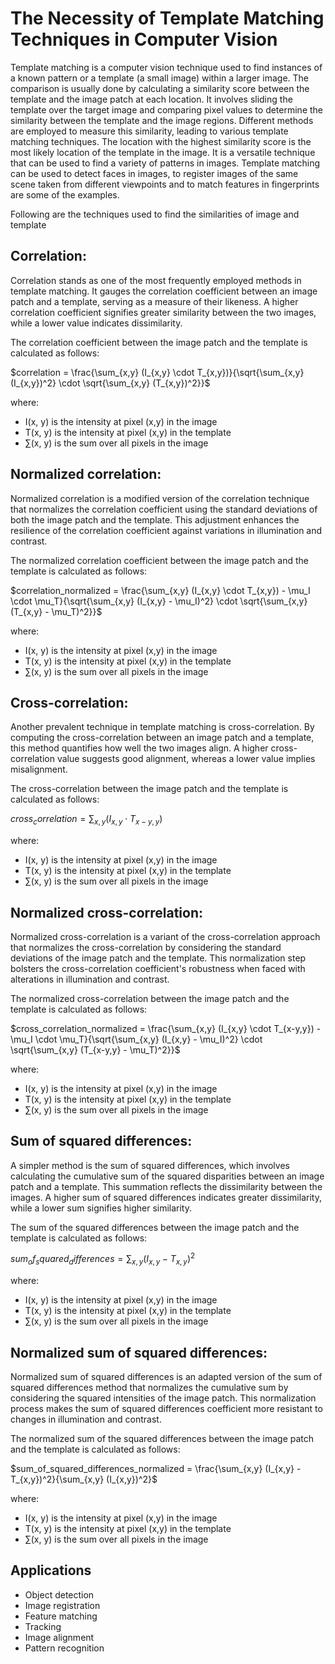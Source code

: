 # The Necessity of Template Matching Techniques in Computer Vision

Template matching is a computer vision technique used to find instances of a known pattern or a template (a small image) within a larger image. The comparison is usually done by calculating a similarity score between the template and the image patch at each location. It involves sliding the template over the target image and comparing pixel values to determine the similarity between the template and the image regions. Different methods are employed to measure this similarity, leading to various template matching techniques. The location with the highest similarity score is the most likely location of the template in the image. It is a versatile technique that can be used to find a variety of patterns in images. Template matching can be used to detect faces in images, to register images of the same scene taken from different viewpoints and to match features in fingerprints are some of the examples.

Following are the techniques used to find the similarities of image and template

## Correlation:

Correlation stands as one of the most frequently employed methods in template matching. It gauges the correlation coefficient between an image patch and a template, serving as a measure of their likeness. A higher correlation coefficient signifies greater similarity between the two images, while a lower value indicates dissimilarity.

The correlation coefficient between the image patch and the template is calculated as follows:


 $correlation = \frac{\sum_{x,y} (I_{x,y} \cdot T_{x,y})}{\sqrt{\sum_{x,y} (I_{x,y})^2} \cdot \sqrt{\sum_{x,y} (T_{x,y})^2}}$
 
where:
  - I(x, y) is the intensity at pixel (x,y) in the image
  - T(x, y) is the intensity at pixel (x,y) in the template
  - ∑(x, y) is the sum over all pixels in the image

## Normalized correlation:

Normalized correlation is a modified version of the correlation technique that normalizes the correlation coefficient using the standard deviations of both the image patch and the template. This adjustment enhances the resilience of the correlation coefficient against variations in illumination and contrast.

The normalized correlation coefficient between the image patch and the template is calculated as follows:


$correlation_normalized = \frac{\sum_{x,y} (I_{x,y} \cdot T_{x,y}) - \mu_I \cdot \mu_T}{\sqrt{\sum_{x,y} (I_{x,y} - \mu_I)^2} \cdot \sqrt{\sum_{x,y} (T_{x,y} - \mu_T)^2}}$

where:
  - I(x, y) is the intensity at pixel (x,y) in the image
  - T(x, y) is the intensity at pixel (x,y) in the template
  - ∑(x, y) is the sum over all pixels in the image


## Cross-correlation:

Another prevalent technique in template matching is cross-correlation. By computing the cross-correlation between an image patch and a template, this method quantifies how well the two images align. A higher cross-correlation value suggests good alignment, whereas a lower value implies misalignment.

The cross-correlation between the image patch and the template is calculated as follows:



 $cross_correlation = \sum_{x,y} (I_{x,y} \cdot T_{x-y,y})$

where:
  - I(x, y) is the intensity at pixel (x,y) in the image
  - T(x, y) is the intensity at pixel (x,y) in the template
  - ∑(x, y) is the sum over all pixels in the image


## Normalized cross-correlation:

Normalized cross-correlation is a variant of the cross-correlation approach that normalizes the cross-correlation by considering the standard deviations of the image patch and the template. This normalization step bolsters the cross-correlation coefficient's robustness when faced with alterations in illumination and contrast.

The normalized cross-correlation between the image patch and the template is calculated as follows:


$cross_correlation_normalized = \frac{\sum_{x,y} (I_{x,y} \cdot T_{x-y,y}) - \mu_I \cdot \mu_T}{\sqrt{\sum_{x,y} (I_{x,y} - \mu_I)^2} \cdot \sqrt{\sum_{x,y} (T_{x-y,y} - \mu_T)^2}}$

where:
  - I(x, y) is the intensity at pixel (x,y) in the image
  - T(x, y) is the intensity at pixel (x,y) in the template
  - ∑(x, y) is the sum over all pixels in the image



## Sum of squared differences:

A simpler method is the sum of squared differences, which involves calculating the cumulative sum of the squared disparities between an image patch and a template. This summation reflects the dissimilarity between the images. A higher sum of squared differences indicates greater dissimilarity, while a lower sum signifies higher similarity.

The sum of the squared differences between the image patch and the template is calculated as follows:



 $sum_of_squared_differences = \sum_{x,y} (I_{x,y} - T_{x,y})^2$

where:
  - I(x, y) is the intensity at pixel (x,y) in the image
  - T(x, y) is the intensity at pixel (x,y) in the template
  - ∑(x, y) is the sum over all pixels in the image


## Normalized sum of squared differences:

Normalized sum of squared differences is an adapted version of the sum of squared differences method that normalizes the cumulative sum by considering the squared intensities of the image patch. This normalization process makes the sum of squared differences coefficient more resistant to changes in illumination and contrast.

The normalized sum of the squared differences between the image patch and the template is calculated as follows:



$sum_of_squared_differences_normalized = \frac{\sum_{x,y} (I_{x,y} - T_{x,y})^2}{\sum_{x,y} (I_{x,y})^2}$

where:
  - I(x, y) is the intensity at pixel (x,y) in the image
  - T(x, y) is the intensity at pixel (x,y) in the template
  - ∑(x, y) is the sum over all pixels in the image

## Applications

* Object detection
* Image registration
* Feature matching
* Tracking
* Image alignment
* Pattern recognition

